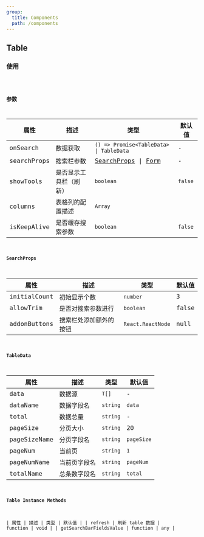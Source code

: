```yaml
---
group:
  title: Components
  path: /components
---
```


## Table

### 使用

<code src="./demo/base.tsx" />

### 参数

| 属性        | 描述                   | 类型                                                                          | 默认值  |
| ----------- | ---------------------- | ----------------------------------------------------------------------------- | ------- |
| onSearch    | 数据获取               | `() => Promise<TableData> \| TableData`                                       | -       |
| searchProps | 搜索栏参数             | [SearchProps](/components/table#SearchProps) \| [Form](/components/form#参数) | -       |
| showTools   | 是否显示工具栏（刷新） | `boolean`                                                                     | `false` |
| columns     | 表格列的配置描述       | `Array`                                                                       |         |
| isKeepAlive | 是否缓存搜索参数       | `boolean`                                                                     | `false` |

#### SearchProps

| 属性         | 描述                   | 类型              | 默认值 |
| ------------ | ---------------------- | ----------------- | ------ |
| initialCount | 初始显示个数           | `number`          | 3      |
| allowTrim    | 是否对搜索参数进行     | `boolean`         | false  |
| addonButtons | 搜索栏处添加额外的按钮 | `React.ReactNode` | null   |

#### TableData

| 属性         | 描述         | 类型     | 默认值     |
| ------------ | ------------ | -------- | ---------- |
| data         | 数据源       | `T[]`    | -          |
| dataName     | 数据字段名   | `string` | `data`     |
| total        | 数据总量     | `string` | -          |
| pageSize     | 分页大小     | `string` | 20         |
| pageSizeName | 分页字段名   | `string` | `pageSize` |
| pageNum      | 当前页       | `string` | `1`        |
| pageNumName  | 当前页字段名 | `string` | `pageNum`  |
| totalName    | 总条数字段名 | `string` | `total`    |

#### Table Instance Methods

| 属性 | 描述 | 类型 | 默认值 |
| refresh | 刷新 table 数据 | function | void |
| getSearchBarFieldsValue | function | any |
